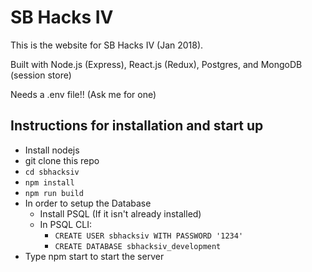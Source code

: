 # SB Hacks IV

This is the website for SB Hacks IV (Jan 2018).

Built with Node.js (Express), React.js (Redux), Postgres, and MongoDB (session store)

Needs a .env file!! (Ask me for one)

## Instructions for installation and start up
  * Install nodejs
  * git clone this repo
  * `cd sbhacksiv`
  * `npm install`
  * `npm run build`
  * In order to setup the Database
    * Install PSQL (If it isn't already installed)
    * In PSQL CLI:
      * `CREATE USER sbhacksiv WITH PASSWORD '1234'`
      * `CREATE DATABASE sbhacksiv_development`
  * Type npm start to start the server
